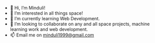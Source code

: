 - 👋 Hi, I’m Minduli! 
- 👀 I’m interested in all things space!
- 🌱 I’m currently learning Web Development. 
- 💞️ I’m looking to collaborate on any and all space projects, machine learning work and web development. 
- 📫 Email me on minduli1999@gmail.com

<!---
MinduliW/MinduliW is a ✨ special ✨ repository because its `README.md` (this file) appears on your GitHub profile.
You can click the Preview link to take a look at your changes.
--->
